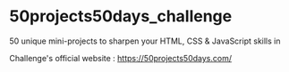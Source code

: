 # 50projects50days_challenge
50 unique mini-projects to sharpen your HTML, CSS &amp; JavaScript skills in 

Challenge's official website : https://50projects50days.com/

